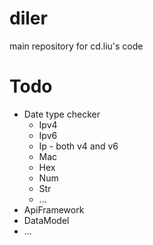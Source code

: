 # diler
 main repository for cd.liu's code

# Todo
* Date type checker
  * Ipv4
  * Ipv6
  * Ip - both v4 and v6
  * Mac
  * Hex
  * Num
  * Str
  * ...
* ApiFramework
* DataModel
* ...
  

